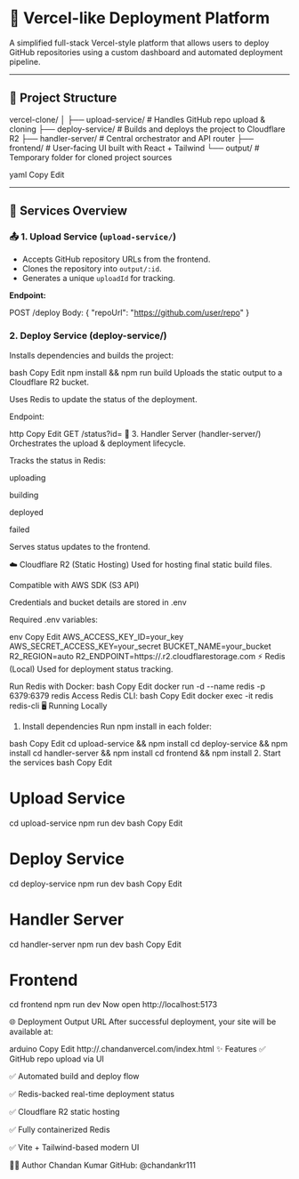 # 🚀 Vercel-like Deployment Platform

A simplified full-stack Vercel-style platform that allows users to deploy GitHub repositories using a custom dashboard and automated deployment pipeline.

---

## 🧩 Project Structure

vercel-clone/
│
├── upload-service/ # Handles GitHub repo upload & cloning
├── deploy-service/ # Builds and deploys the project to Cloudflare R2
├── handler-server/ # Central orchestrator and API router
├── frontend/ # User-facing UI built with React + Tailwind
└── output/ # Temporary folder for cloned project sources

yaml
Copy
Edit

---

## 🔧 Services Overview

### 📤 1. Upload Service (`upload-service/`)

- Accepts GitHub repository URLs from the frontend.
- Clones the repository into `output/:id`.
- Generates a unique `uploadId` for tracking.

**Endpoint:**

POST /deploy
Body: { "repoUrl": "https://github.com/user/repo" }


### 2. Deploy Service (deploy-service/)
Installs dependencies and builds the project:

bash
Copy
Edit
npm install && npm run build
Uploads the static output to a Cloudflare R2 bucket.

Uses Redis to update the status of the deployment.

Endpoint:

http
Copy
Edit
GET /status?id=<uploadId>
🧠 3. Handler Server (handler-server/)
Orchestrates the upload & deployment lifecycle.

Tracks the status in Redis:

uploading

building

deployed

failed

Serves status updates to the frontend.

☁️ Cloudflare R2 (Static Hosting)
Used for hosting final static build files.

Compatible with AWS SDK (S3 API)

Credentials and bucket details are stored in .env

Required .env variables:

env
Copy
Edit
AWS_ACCESS_KEY_ID=your_key
AWS_SECRET_ACCESS_KEY=your_secret
BUCKET_NAME=your_bucket
R2_REGION=auto
R2_ENDPOINT=https://<account-id>.r2.cloudflarestorage.com
⚡ Redis (Local)
Used for deployment status tracking.

Run Redis with Docker:
bash
Copy
Edit
docker run -d --name redis -p 6379:6379 redis
Access Redis CLI:
bash
Copy
Edit
docker exec -it redis redis-cli
🖥️ Running Locally
1. Install dependencies
Run npm install in each folder:

bash
Copy
Edit
cd upload-service && npm install
cd deploy-service && npm install
cd handler-server && npm install
cd frontend && npm install
2. Start the services
bash
Copy
Edit
# Upload Service
cd upload-service
npm run dev
bash
Copy
Edit
# Deploy Service
cd deploy-service
npm run dev
bash
Copy
Edit
# Handler Server
cd handler-server
npm run dev
bash
Copy
Edit
# Frontend
cd frontend
npm run dev
Now open http://localhost:5173

🌐 Deployment Output URL
After successful deployment, your site will be available at:

arduino
Copy
Edit
http://<uploadId>.chandanvercel.com/index.html
✨ Features
✅ GitHub repo upload via UI

✅ Automated build and deploy flow

✅ Redis-backed real-time deployment status

✅ Cloudflare R2 static hosting

✅ Fully containerized Redis

✅ Vite + Tailwind-based modern UI

👨‍💻 Author
Chandan Kumar
GitHub: @chandankr111
